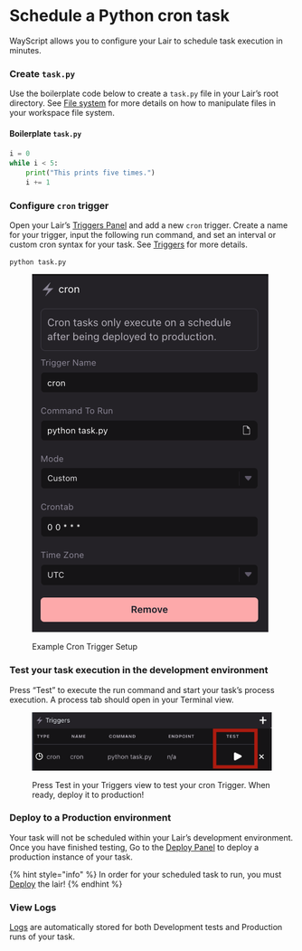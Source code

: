 # Schedule a Python cron task

WayScript allows you to configure your Lair to schedule task execution in minutes.

### Create `task.py`

Use the boilerplate code below to create a `task.py` file in your Lair’s root directory. See [File system](../../platform/lairs/file-system.md) for more details on how to manipulate files in your workspace file system.

#### Boilerplate `task.py`

```python
i = 0
while i < 5:
    print("This prints five times.")
    i += 1
```

### Configure `cron` trigger

Open your Lair’s [Triggers Panel](../../platform/lairs/triggers.md) and add a new `cron` trigger. Create a name for your trigger, input the following run command, and set an interval or custom cron syntax for your task. See [Triggers](../../platform/lairs/triggers.md) for more details.

```
python task.py
```

<figure><img src="../../.gitbook/assets/Screenshot 2023-02-02 at 3.35.21 PM.png" alt=""><figcaption><p>Example Cron Trigger Setup</p></figcaption></figure>

### Test your task execution in the development environment

Press “Test” to execute the run command and start your task’s process execution. A process tab should open in your Terminal view.&#x20;

<figure><img src="../../.gitbook/assets/Screenshot 2023-02-02 at 3.37.35 PM.png" alt=""><figcaption><p>Press Test in your Triggers view to test your cron Trigger. When ready, deploy it to production!</p></figcaption></figure>

### Deploy to a Production environment

Your task will not be scheduled within your Lair’s development environment. Once you have finished testing, Go to the [Deploy Panel](../../platform/lairs/deployments.md) to deploy a production instance of your task.&#x20;

{% hint style="info" %}
In order for your scheduled task to run, you must [Deploy](../../platform/lairs/deployments.md) the lair!
{% endhint %}

### View Logs

[Logs](../../platform/lairs/logs.md) are automatically stored for both Development tests and Production runs of your task.&#x20;
